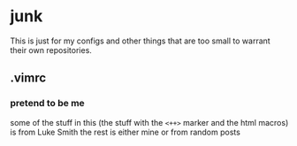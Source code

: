 # junk
This is just for my configs and other things that are too small to warrant their own repositories.

## .vimrc
### pretend to be me

some of the stuff in this (the stuff with the `<++>` marker and the html macros) is from Luke Smith
the rest is either mine or from random posts
